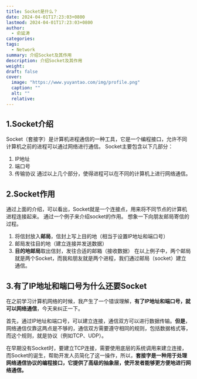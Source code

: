 ```yaml
---
title: Socket是什么？
date: 2024-04-01T17:23:03+0800
lastmod: 2024-04-01T17:23:03+0800
author:
  - 俞延涛
categories: 
tags:
  - Network
summary: 介绍Socket及其作用
description: 介绍Socket及其作用
weight: 
draft: false
cover:
  image: "https://www.yuyantao.com/img/profile.png"
  caption: ""
  alt: ""
  relative:
---
```

## 1.Socket介绍
Socket（套接字）是计算机进程通信的一种工具，它是一个编程接口，允许不同计算机之前的进程可以通过网络进行通信。
Socket主要包含以下几部分：
1. IP地址
2. 端口号
3. 传输协议
通过以上几个部分，使得进程可以在不同的计算机上进行网络通信。

## 2.Socket作用
通过上面的介绍，可以看出，Socket就是一个连接点，用来将不同节点的计算机进程连接起来。
通过一个例子来介绍socket的作用。
想象一下向朋友邮局寄信的过程。
1. 将信封放入**邮局**，信封上写上目的地（相当于设置IP地址和端口号）
2. 邮局发往目的地（建立连接并发送数据）
3. **目的地邮局**取出信封，发往合适的邮箱（接收数据）
在以上例子中，两个邮局就是两个Socket，而我和朋友就是两个进程，我们通过邮局（socket）建立通信。

## 3.有了IP地址和端口号为什么还要Socket
在之前学习计算机网络的时候，我产生了一个错误理解，**有了IP地址和端口号，就可以网络通信**，今天来纠正一下。

首先，通过IP地址和端口号，可以建立连接，通信双方可以进行数据传输。**但是**，网络通信仅靠这两点是不够的，通信双方需要遵守相同的规则，包括数据格式等，而这个规则，就是协议（例如TCP、UDP）。

在早期没有Socket时，要建立TCP连接，需要使用底层的系统调用来建立连接，而Socket的诞生，帮助开发人员简化了这一操作，所以，**套接字是一种用于处理网络通信协议的编程接口，它提供了高级的抽象层，使开发者能够更方便地进行网络通信。**
